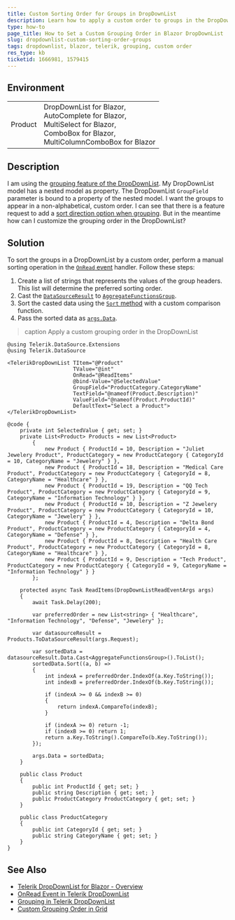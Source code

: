 ```yaml
---
title: Custom Sorting Order for Groups in DropDownList
description: Learn how to apply a custom order to groups in the DropDownList for Blazor.
type: how-to
page_title: How to Set a Custom Grouping Order in Blazor DropDownList
slug: dropdownlist-custom-sorting-order-groups
tags: dropdownlist, blazor, telerik, grouping, custom order
res_type: kb
ticketid: 1666981, 1579415
---
```


## Environment

<table>
    <tbody>
        <tr>
            <td>Product</td>
            <td>DropDownList for Blazor, <br /> AutoComplete for Blazor, <br /> MultiSelect for Blazor, <br /> ComboBox for Blazor, <br /> MultiColumnComboBox for Blazor</td>
        </tr>
    </tbody>
</table>

## Description

I am using the [grouping feature of the DropDownList](slug:components/dropdownlist/grouping). My DropDownList model has a nested model as property. The DropDownList `GroupField` parameter is bound to a property of the nested model. I want the groups to appear in a non-alphabetical, custom order. I can see that there is a feature request to add a <a href="https://feedback.telerik.com/blazor/1565506-sort-direction-parameter-for-grouping" target="_blank">sort direction option when grouping</a>. But in the meantime how can I customize the grouping order in the DropDownList?

## Solution

To sort the groups in a DropDownList by a custom order, perform a manual sorting operation in the [`OnRead` event](slug:components/dropdownlist/events#onread) handler. Follow these steps:

1. Create a list of strings that represents the values of the group headers. This list will determine the preferred sorting order.
2. Cast the [`DataSourceResult`](slug:common-features-data-binding-onread#event-argument) to [`AggregateFunctionsGroup`](slug:Telerik.DataSource.AggregateFunctionsGroup).
3. Sort the casted data using the <a href="https://learn.microsoft.com/en-us/dotnet/api/system.collections.generic.list-1.sort?view=net-8.0" target="_blank">`Sort` method</a> with a custom comparison function.
4. Pass the sorted data as [`args.Data`](slug:common-features-data-binding-onread#todatasourceresult-method).

>caption Apply a custom grouping order in the DropDownList
````RAZOR
@using Telerik.DataSource.Extensions
@using Telerik.DataSource

<TelerikDropDownList TItem="@Product"
                     TValue="@int"
                     OnRead="@ReadItems"
                     @bind-Value="@SelectedValue"
                     GroupField="ProductCategory.CategoryName"
                     TextField="@nameof(Product.Description)"
                     ValueField="@nameof(Product.ProductId)"
                     DefaultText="Select a Product">
</TelerikDropDownList>

@code {
    private int SelectedValue { get; set; }
    private List<Product> Products = new List<Product>
        {
            new Product { ProductId = 10, Description = "Juliet Jewelery Product", ProductCategory = new ProductCategory { CategoryId = 10, CategoryName = "Jewelery" } },
            new Product { ProductId = 18, Description = "Medical Care Product", ProductCategory = new ProductCategory { CategoryId = 8, CategoryName = "Healthcare" } },
            new Product { ProductId = 19, Description = "QQ Tech Product", ProductCategory = new ProductCategory { CategoryId = 9, CategoryName = "Information Technology" } },
            new Product { ProductId = 10, Description = "Z Jewelery Product", ProductCategory = new ProductCategory { CategoryId = 10, CategoryName = "Jewelery" } },
            new Product { ProductId = 4, Description = "Delta Bond Product", ProductCategory = new ProductCategory { CategoryId = 4, CategoryName = "Defense" } },
            new Product { ProductId = 8, Description = "Health Care Product", ProductCategory = new ProductCategory { CategoryId = 8, CategoryName = "Healthcare" } },
            new Product { ProductId = 9, Description = "Tech Product", ProductCategory = new ProductCategory { CategoryId = 9, CategoryName = "Information Technology" } }
        };

    protected async Task ReadItems(DropDownListReadEventArgs args)
    {
        await Task.Delay(200);

        var preferredOrder = new List<string> { "Healthcare", "Information Technology", "Defense", "Jewelery" };

        var datasourceResult = Products.ToDataSourceResult(args.Request);

        var sortedData = datasourceResult.Data.Cast<AggregateFunctionsGroup>().ToList();
        sortedData.Sort((a, b) =>
        {
            int indexA = preferredOrder.IndexOf(a.Key.ToString());
            int indexB = preferredOrder.IndexOf(b.Key.ToString());

            if (indexA >= 0 && indexB >= 0)
            {
                return indexA.CompareTo(indexB);
            }

            if (indexA >= 0) return -1;
            if (indexB >= 0) return 1;
            return a.Key.ToString().CompareTo(b.Key.ToString());
        });

        args.Data = sortedData;
    }

    public class Product
    {
        public int ProductId { get; set; }
        public string Description { get; set; }
        public ProductCategory ProductCategory { get; set; }
    }

    public class ProductCategory
    {
        public int CategoryId { get; set; }
        public string CategoryName { get; set; }
    }
}
````


## See Also

- [Telerik DropDownList for Blazor - Overview](slug:components/dropdownlist/overview)
- [OnRead Event in Telerik DropDownList](slug:components/dropdownlist/events#onread)
- [Grouping in Telerik DropDownList](slug:components/dropdownlist/grouping)
- [Custom Grouping Order in Grid](slug:grid-custom-grouping-order)
